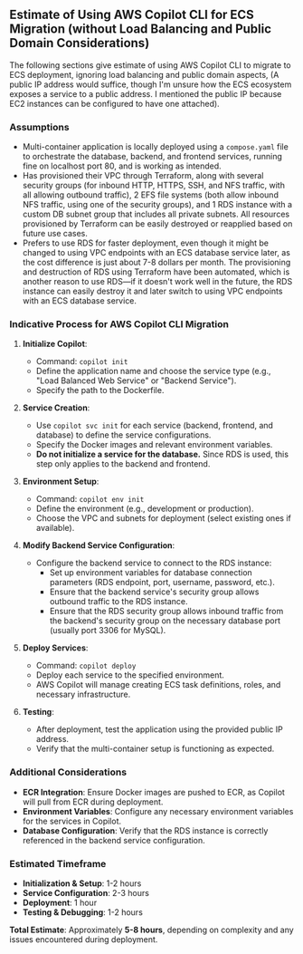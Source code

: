 ## Estimate of Using AWS Copilot CLI for ECS Migration (without Load Balancing and Public Domain Considerations)

The following sections give estimate of using AWS Copilot CLI to migrate to ECS deployment, ignoring load balancing and public domain aspects, (A public IP address would suffice, though I'm unsure how the ECS ecosystem exposes a service to a public address. I mentioned the public IP because EC2 instances can be configured to have one attached).

### Assumptions

- Multi-container application is locally deployed using a `compose.yaml` file to orchestrate the database, backend, and frontend services, running fine on localhost port 80, and is working as intended.
- Has provisioned their VPC through Terraform, along with several security groups (for inbound HTTP, HTTPS, SSH, and NFS traffic, with all allowing outbound traffic), 2 EFS file systems (both allow inbound NFS traffic, using one of the security groups), and 1 RDS instance with a custom DB subnet group that includes all private subnets. All resources provisioned by Terraform can be easily destroyed or reapplied based on future use cases.
- Prefers to use RDS for faster deployment, even though it might be changed to using VPC endpoints with an ECS database service later, as the cost difference is just about 7-8 dollars per month. The provisioning and destruction of RDS using Terraform have been automated, which is another reason to use RDS—if it doesn't work well in the future, the RDS instance can easily destroy it and later switch to using VPC endpoints with an ECS database service.

### Indicative Process for AWS Copilot CLI Migration

1. **Initialize Copilot**:

   - Command: `copilot init`
   - Define the application name and choose the service type (e.g., "Load Balanced Web Service" or "Backend Service").
   - Specify the path to the Dockerfile.

2. **Service Creation**:

   - Use `copilot svc init` for each service (backend, frontend, and database) to define the service configurations.
   - Specify the Docker images and relevant environment variables.
   - **Do not initialize a service for the database.** Since RDS is used, this step only applies to the backend and frontend.

3. **Environment Setup**:

   - Command: `copilot env init`
   - Define the environment (e.g., development or production).
   - Choose the VPC and subnets for deployment (select existing ones if available).

4. **Modify Backend Service Configuration**:

   - Configure the backend service to connect to the RDS instance:
     - Set up environment variables for database connection parameters (RDS endpoint, port, username, password, etc.).
     - Ensure that the backend service's security group allows outbound traffic to the RDS instance.
     - Ensure that the RDS security group allows inbound traffic from the backend's security group on the necessary database port (usually port 3306 for MySQL).

5. **Deploy Services**:

   - Command: `copilot deploy`
   - Deploy each service to the specified environment.
   - AWS Copilot will manage creating ECS task definitions, roles, and necessary infrastructure.

6. **Testing**:
   - After deployment, test the application using the provided public IP address.
   - Verify that the multi-container setup is functioning as expected.

### Additional Considerations

- **ECR Integration**: Ensure Docker images are pushed to ECR, as Copilot will pull from ECR during deployment.
- **Environment Variables**: Configure any necessary environment variables for the services in Copilot.
- **Database Configuration**: Verify that the RDS instance is correctly referenced in the backend service configuration.

### Estimated Timeframe

- **Initialization & Setup**: 1-2 hours
- **Service Configuration**: 2-3 hours
- **Deployment**: 1 hour
- **Testing & Debugging**: 1-2 hours

**Total Estimate**: Approximately **5-8 hours**, depending on complexity and any issues encountered during deployment.
